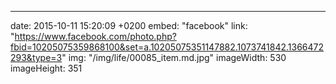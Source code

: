 ---
date: 2015-10-11 15:20:09 +0200
embed: "facebook"
link: "https://www.facebook.com/photo.php?fbid=10205075359868100&set=a.10205075351147882.1073741842.1366472293&type=3"
img: "/img/life/00085_item.md.jpg"
imageWidth: 530
imageHeight: 351

